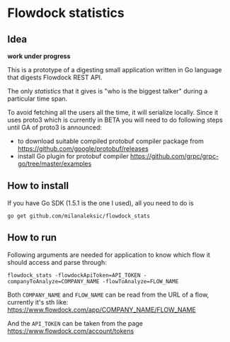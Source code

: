 # Flowdock statistics

## Idea

**work under progress**

This is a prototype of a digesting small application written in Go language that digests Flowdock REST API.
 
The only _statistics_ that it gives is "who is the biggest talker" during a particular time span.

To avoid fetching all the users all the time, it will serialize locally. Since it uses proto3 which is currently in BETA
you will need to do following steps until GA of proto3 is announced:
- to download suitable compiled protobuf compiler package from https://github.com/google/protobuf/releases
- install Go plugin for protobuf compiler https://github.com/grpc/grpc-go/tree/master/examples 
 
## How to install

If you have Go SDK (1.5.1 is the one I used), all you need to do is

    go get github.com/milanaleksic/flowdock_stats

## How to run

Following arguments are needed for application to know which flow it should access and parse through:

    flowdock_stats -flowdockApiToken=API_TOKEN -companyToAnalyze=COMPANY_NAME -flowToAnalyze=FLOW_NAME
    
Both `COMPANY_NAME` and `FLOW_NAME` can be read from the URL of a flow, currently it's sth like: 
https://www.flowdock.com/app/COMPANY_NAME/FLOW_NAME 

And the `API_TOKEN` can be taken from the page https://www.flowdock.com/account/tokens 